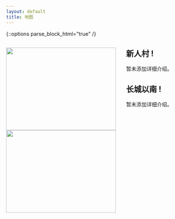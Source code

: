 ```yaml
---
layout: default
title: 地图
---
```


{::options parse_block_html="true" /}

<section>

<img src="https://images.1000y.com.tw/img/start.gif" width="300" height="225" border="0" align="left" alt="" style="margin-right:2em">

## 新人村 !

暂未添加详细介绍。 

<div class="clear"></div>
</section>

<section>

<img src="https://images.1000y.com.tw/img/south.gif" width="300" height="225" border="0" align="left" alt="" style="margin-right:2em">

## 长城以南 !

暂未添加详细介绍。 

<div class="clear"></div>
</section>


